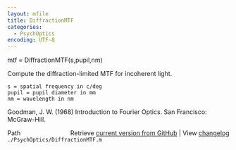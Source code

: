 ```yaml
---
layout: mfile
title: DiffractionMTF
categories:
  - PsychOptics
encoding: UTF-8
---
```


mtf = DiffractionMTF\(s,pupil,nm\)

Compute the diffraction-limited MTF
for incoherent light.

    s = spatial frequency in c/deg
    pupil = pupil diameter in mm
    nm = wavelength in nm

Goodman, J. W. \(1968\) Introduction to Fourier Optics.
San Francisco: McGraw-Hill.


<div class="code_header" style="text-align:right;">
  <span style="float:left;">Path&nbsp;&nbsp;</span> <span class="counter">Retrieve <a href=
  "https://raw.github.com/Psychtoolbox-3/Psychtoolbox-3/beta/./PsychOptics/DiffractionMTF.m">current version from GitHub</a> | View <a href=
  "https://github.com/Psychtoolbox-3/Psychtoolbox-3/commits/beta/./PsychOptics/DiffractionMTF.m">changelog</a></span>
</div>
<div class="code">
  <code>./PsychOptics/DiffractionMTF.m</code>
</div>
